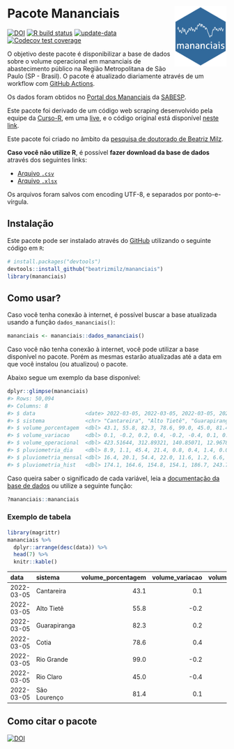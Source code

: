 
<!-- README.md is generated from README.Rmd. Please edit that file -->

# Pacote Mananciais <img src="man/figures/hexlogo.png" align="right" width = "120px"/>

<!-- badges: start -->

[![DOI](https://zenodo.org/badge/DOI/10.5281/zenodo.4733056.svg)](https://doi.org/10.5281/zenodo.4733056)
[![R build
status](https://github.com/beatrizmilz/mananciais/workflows/R-CMD-check/badge.svg)](https://github.com/beatrizmilz/mananciais/actions)
[![update-data](https://github.com/beatrizmilz/mananciais/actions/workflows/2-update_data.yaml/badge.svg)](https://github.com/beatrizmilz/mananciais/actions/workflows/2-update_data.yaml)
[![Codecov test
coverage](https://codecov.io/gh/beatrizmilz/mananciais/branch/master/graph/badge.svg)](https://codecov.io/gh/beatrizmilz/mananciais?branch=master)
<!-- badges: end -->

O objetivo deste pacote é disponibilizar a base de dados sobre o volume
operacional em mananciais de abastecimento público na Região
Metropolitana de São Paulo (SP - Brasil). O pacote é atualizado
diariamente através de um workflow com [GitHub
Actions](https://github.com/beatrizmilz/mananciais/actions).

Os dados foram obtidos no [Portal dos
Mananciais](http://mananciais.sabesp.com.br/Situacao) da
[SABESP](http://site.sabesp.com.br/site/Default.aspx).

Este pacote foi derivado de um código web scraping desenvolvido pela
equipe da [Curso-R](https://www.curso-r.com/), em uma
[live](https://youtu.be/jvZIxrMmOcQ), e o código original está
disponível [neste
link](https://github.com/curso-r/lives/blob/master/drafts/20200730_scraper_sabesp.R).

Este pacote foi criado no âmbito da [pesquisa de doutorado de Beatriz
Milz](https://beatrizmilz.github.io/tese/).

**Caso você não utilize R**, é possível **fazer download da base de
dados** através dos seguintes links:

  - [Arquivo
    `.csv`](https://github.com/beatrizmilz/mananciais/raw/master/inst/extdata/mananciais.csv)
  - [Arquivo
    `.xlsx`](https://github.com/beatrizmilz/mananciais/blob/master/inst/extdata/mananciais.xlsx?raw=true)

Os arquivos foram salvos com encoding UTF-8, e separados por
ponto-e-vírgula.

## Instalação

Este pacote pode ser instalado através do [GitHub](https://github.com/)
utilizando o seguinte código em `R`:

``` r
# install.packages("devtools")
devtools::install_github("beatrizmilz/mananciais")
library(mananciais)
```

## Como usar?

Caso você tenha conexão à internet, é possível buscar a base atualizada
usando a função `dados_mananciais()`:

``` r
mananciais <- mananciais::dados_mananciais() 
```

Caso você não tenha conexão à internet, você pode utilizar a base
disponível no pacote. Porém as mesmas estarão atualizadas até a data em
que você instalou (ou atualizou) o pacote.

Abaixo segue um exemplo da base disponível:

``` r
dplyr::glimpse(mananciais)
#> Rows: 50,094
#> Columns: 8
#> $ data                <date> 2022-03-05, 2022-03-05, 2022-03-05, 2022-03-05, 2…
#> $ sistema             <chr> "Cantareira", "Alto Tietê", "Guarapiranga", "Cotia…
#> $ volume_porcentagem  <dbl> 43.1, 55.8, 82.3, 78.6, 99.0, 45.0, 81.4, 43.0, 56…
#> $ volume_variacao     <dbl> 0.1, -0.2, 0.2, 0.4, -0.2, -0.4, 0.1, 0.0, -0.1, -…
#> $ volume_operacional  <dbl> 423.51644, 312.89321, 140.85071, 12.96781, 111.041…
#> $ pluviometria_dia    <dbl> 8.9, 1.1, 45.4, 21.4, 0.8, 0.4, 1.4, 0.0, 0.0, 0.0…
#> $ pluviometria_mensal <dbl> 16.4, 20.1, 54.4, 22.0, 11.6, 1.2, 6.6, 7.5, 19.0,…
#> $ pluviometria_hist   <dbl> 174.1, 164.6, 154.8, 154.1, 186.7, 243.7, 195.1, 1…
```

Caso queira saber o significado de cada variável, leia a [documentação
da base de
dados](https://beatrizmilz.github.io/mananciais/reference/mananciais.html)
ou utilize a seguinte função:

``` r
?mananciais::mananciais
```

### Exemplo de tabela

``` r
library(magrittr)
mananciais %>% 
  dplyr::arrange(desc(data)) %>% 
  head(7) %>%
  knitr::kable()
```

| data       | sistema      | volume\_porcentagem | volume\_variacao | volume\_operacional | pluviometria\_dia | pluviometria\_mensal | pluviometria\_hist |
| :--------- | :----------- | ------------------: | ---------------: | ------------------: | ----------------: | -------------------: | -----------------: |
| 2022-03-05 | Cantareira   |                43.1 |              0.1 |           423.51644 |               8.9 |                 16.4 |              174.1 |
| 2022-03-05 | Alto Tietê   |                55.8 |            \-0.2 |           312.89321 |               1.1 |                 20.1 |              164.6 |
| 2022-03-05 | Guarapiranga |                82.3 |              0.2 |           140.85071 |              45.4 |                 54.4 |              154.8 |
| 2022-03-05 | Cotia        |                78.6 |              0.4 |            12.96781 |              21.4 |                 22.0 |              154.1 |
| 2022-03-05 | Rio Grande   |                99.0 |            \-0.2 |           111.04113 |               0.8 |                 11.6 |              186.7 |
| 2022-03-05 | Rio Claro    |                45.0 |            \-0.4 |             6.15609 |               0.4 |                  1.2 |              243.7 |
| 2022-03-05 | São Lourenço |                81.4 |              0.1 |            72.29796 |               1.4 |                  6.6 |              195.1 |

## Como citar o pacote

[![DOI](https://zenodo.org/badge/DOI/10.5281/zenodo.4733056.svg)](https://doi.org/10.5281/zenodo.4733056)
